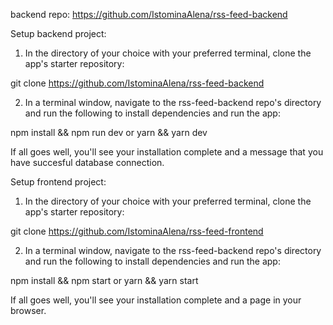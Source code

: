 backend repo:
https://github.com/IstominaAlena/rss-feed-backend

Setup backend project:

1. In the directory of your choice with your preferred terminal, clone the app's starter repository:

git clone https://github.com/IstominaAlena/rss-feed-backend

2. In a terminal window, navigate to the rss-feed-backend repo's directory and run the following to install dependencies and run the app:

npm install && npm run dev
or
yarn && yarn dev

If all goes well, you'll see your installation complete and a message that you have succesful database connection.

Setup frontend project:

1. In the directory of your choice with your preferred terminal, clone the app's starter repository:

git clone https://github.com/IstominaAlena/rss-feed-frontend

2. In a terminal window, navigate to the rss-feed-backend repo's directory and run the following to install dependencies and run the app:

npm install && npm start
or
yarn && yarn start

If all goes well, you'll see your installation complete and a page in your browser.
